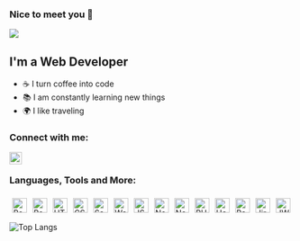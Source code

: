 ### Nice to meet you 👋

![](https://komarev.com/ghpvc/?username=kapukap&color=green)

## I'm a Web Developer
- ☕ I turn coffee into code
- 📚 I am constantly learning new things
- 🌍 I like traveling

### Connect with me:
[<img align="left" alt="kapukap | LinkedIn" width="22px" src="https://cdn.jsdelivr.net/npm/simple-icons@3.13.0/icons/linkedin.svg"/>][linkedin]

<br />

### Languages, Tools and More:
<img align="left" style="margin: 5px;" alt="React" width="26px" src="https://cdn.jsdelivr.net/npm/simple-icons@3.13.0/icons/react.svg"/>
<img align="left" style="margin: 5px;" alt="Redux" width="26px" src="https://cdn.jsdelivr.net/npm/simple-icons@3.13.0/icons/redux.svg"/>
<img align="left" style="margin: 5px;" alt="HTML5" width="26px" src="https://cdn.jsdelivr.net/npm/simple-icons@3.13.0/icons/html5.svg"/>
<img align="left" style="margin: 5px;" alt="CSS3" width="26px" src="https://cdn.jsdelivr.net/npm/simple-icons@3.13.0/icons/css3.svg"/>
<img align="left" style="margin: 5px;" alt="Sass" width="26px" src="https://cdn.jsdelivr.net/npm/simple-icons@3.13.0/icons/sass.svg"/>
<img align="left" style="margin: 5px;" alt="WebStorm" width="26px" src="https://cdn.jsdelivr.net/npm/simple-icons@3.13.0/icons/webstorm.svg"/>
<img align="left" style="margin: 5px;" alt="JS" width="26px" src="https://cdn.jsdelivr.net/npm/simple-icons@3.13.0/icons/javascript.svg"/>
<img align="left" style="margin: 5px;" alt="Node" width="26px" src="https://cdn.jsdelivr.net/npm/simple-icons@3.13.0/icons/node-dot-js.svg"/>
<img align="left" style="margin: 5px;" alt="Nodemon" width="26px" src="https://cdn.jsdelivr.net/npm/simple-icons@3.13.0/icons/nodemon.svg"/>
<img align="left" style="margin: 5px;" alt="PHP" width="26px" src="https://cdn.jsdelivr.net/npm/simple-icons@3.13.0/icons/php.svg"/>
<img align="left" style="margin: 5px;" alt="Heroku" width="26px" src="https://cdn.jsdelivr.net/npm/simple-icons@3.13.0/icons/heroku.svg"/>
<img align="left" style="margin: 5px;" alt="Redis" width="26px" src="https://cdn.jsdelivr.net/npm/simple-icons@3.13.0/icons/redis.svg"/>
<img align="left" style="margin: 5px;" alt="Jira" width="26px" src="https://cdn.jsdelivr.net/npm/simple-icons@3.13.0/icons/jira.svg"/>
<img align="left" style="margin: 5px;" alt="JWT" width="26px" src="https://cdn.jsdelivr.net/npm/simple-icons@3.13.0/icons/jsonwebtokens.svg"/>

<br />
<br />

![Top Langs](https://github-readme-stats.vercel.app/api/top-langs/?username=kapukap&layout=compact)

[linkedin]: https://www.linkedin.com/in/%D0%BA%D0%B8%D1%80%D0%B8%D0%BB%D0%BB-%D0%BA%D0%B0%D0%BF%D1%83%D1%81%D1%82%D0%B8%D0%BD-a64141158/
